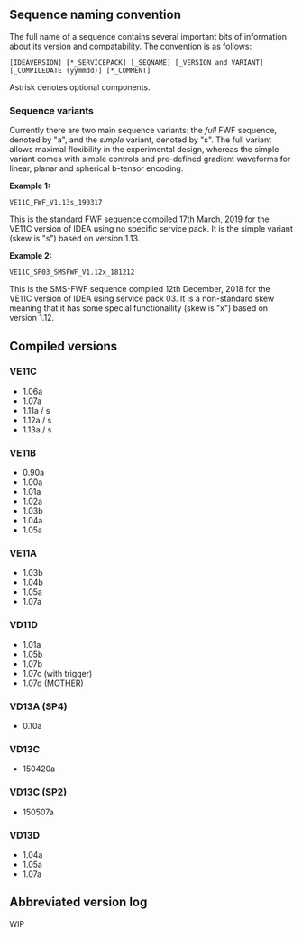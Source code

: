 ## Sequence naming convention
The full name of a sequence contains several important bits of information about its version and compatability. The convention is as follows:

    [IDEAVERSION] [*_SERVICEPACK] [_SEQNAME] [_VERSION and VARIANT] [_COMPILEDATE (yymmdd)] [*_COMMENT]

Astrisk denotes optional components.

### Sequence variants
Currently there are two main sequence variants: the _full_ FWF sequence, denoted by "a", and the _simple_ variant, denoted by "s". The full variant allows maximal flexibility in the experimental design, whereas the simple variant comes with simple controls and pre-defined gradient waveforms for linear, planar and spherical b-tensor encoding.

**Example 1:**

    VE11C_FWF_V1.13s_190317
This is the standard FWF sequence compiled 17th March, 2019 for the VE11C version of IDEA using no specific service pack. It is the simple variant (skew is "s") based on version 1.13.

**Example 2:**

    VE11C_SP03_SMSFWF_V1.12x_181212
This is the SMS-FWF sequence compiled 12th December, 2018 for the VE11C version of IDEA using service pack 03. It is a non-standard skew  meaning that it has some special functionallity (skew is "x") based on version 1.12.

## Compiled versions

### VE11C
* 1.06a
* 1.07a
* 1.11a / s
* 1.12a / s
* 1.13a / s

### VE11B
* 0.90a
* 1.00a
* 1.01a
* 1.02a
* 1.03b
* 1.04a
* 1.05a

### VE11A
* 1.03b
* 1.04b
* 1.05a
* 1.07a

### VD11D
* 1.01a
* 1.05b
* 1.07b
* 1.07c (with trigger)
* 1.07d (MOTHER)

### VD13A (SP4)
* 0.10a

### VD13C
* 150420a

### VD13C (SP2)
* 150507a

### VD13D
* 1.04a
* 1.05a
* 1.07a

## Abbreviated version log
WIP

